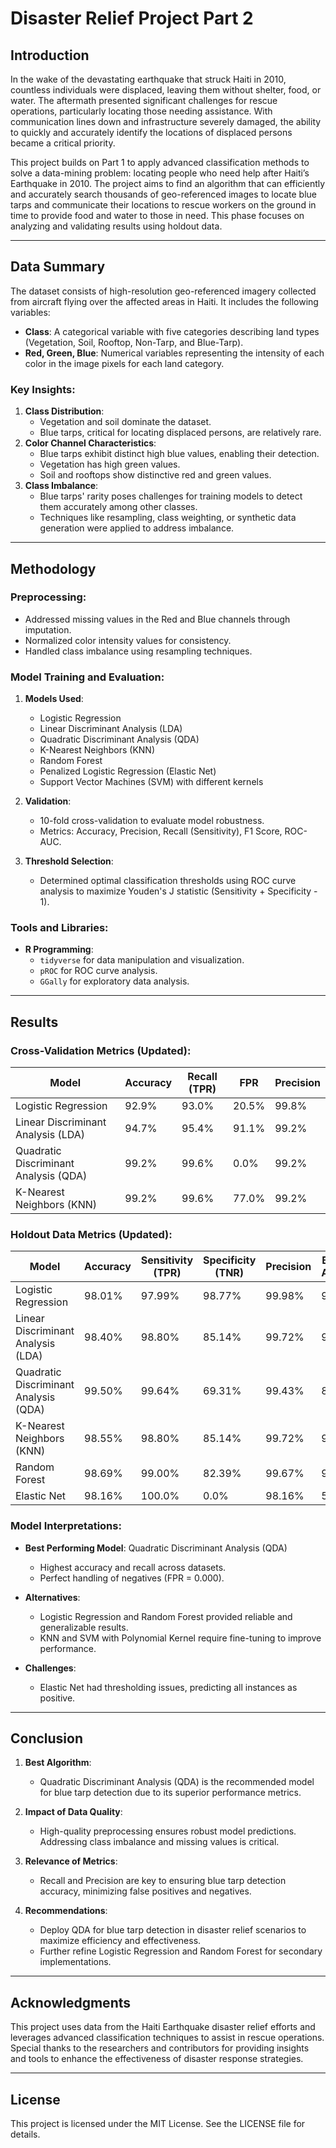 # Disaster Relief Project Part 2

## Introduction

In the wake of the devastating earthquake that struck Haiti in 2010, countless individuals were displaced, leaving them without shelter, food, or water. The aftermath presented significant challenges for rescue operations, particularly locating those needing assistance. With communication lines down and infrastructure severely damaged, the ability to quickly and accurately identify the locations of displaced persons became a critical priority.

This project builds on Part 1 to apply advanced classification methods to solve a data-mining problem: locating people who need help after Haiti’s Earthquake in 2010. The project aims to find an algorithm that can efficiently and accurately search thousands of geo-referenced images to locate blue tarps and communicate their locations to rescue workers on the ground in time to provide food and water to those in need. This phase focuses on analyzing and validating results using holdout data.

---

## Data Summary

The dataset consists of high-resolution geo-referenced imagery collected from aircraft flying over the affected areas in Haiti. It includes the following variables:

- **Class**: A categorical variable with five categories describing land types (Vegetation, Soil, Rooftop, Non-Tarp, and Blue-Tarp).
- **Red, Green, Blue**: Numerical variables representing the intensity of each color in the image pixels for each land category.

### Key Insights:

1. **Class Distribution**:
   - Vegetation and soil dominate the dataset.
   - Blue tarps, critical for locating displaced persons, are relatively rare.
2. **Color Channel Characteristics**:
   - Blue tarps exhibit distinct high blue values, enabling their detection.
   - Vegetation has high green values.
   - Soil and rooftops show distinctive red and green values.
3. **Class Imbalance**:
   - Blue tarps' rarity poses challenges for training models to detect them accurately among other classes.
   - Techniques like resampling, class weighting, or synthetic data generation were applied to address imbalance.

---

## Methodology

### Preprocessing:
- Addressed missing values in the Red and Blue channels through imputation.
- Normalized color intensity values for consistency.
- Handled class imbalance using resampling techniques.

### Model Training and Evaluation:

1. **Models Used**:
   - Logistic Regression
   - Linear Discriminant Analysis (LDA)
   - Quadratic Discriminant Analysis (QDA)
   - K-Nearest Neighbors (KNN)
   - Random Forest
   - Penalized Logistic Regression (Elastic Net)
   - Support Vector Machines (SVM) with different kernels

2. **Validation**:
   - 10-fold cross-validation to evaluate model robustness.
   - Metrics: Accuracy, Precision, Recall (Sensitivity), F1 Score, ROC-AUC.

3. **Threshold Selection**:
   - Determined optimal classification thresholds using ROC curve analysis to maximize Youden's J statistic (Sensitivity + Specificity - 1).

### Tools and Libraries:
- **R Programming**:
  - `tidyverse` for data manipulation and visualization.
  - `pROC` for ROC curve analysis.
  - `GGally` for exploratory data analysis.

---

## Results

### Cross-Validation Metrics (Updated):

| Model                  | Accuracy | Recall (TPR) | FPR   | Precision |
|------------------------|----------|--------------|-------|-----------|
| Logistic Regression    | 92.9%    | 93.0%        | 20.5% | 99.8%     |
| Linear Discriminant Analysis (LDA) | 94.7%    | 95.4%        | 91.1% | 99.2%     |
| Quadratic Discriminant Analysis (QDA) | 99.2%    | 99.6%        | 0.0%  | 99.2%     |
| K-Nearest Neighbors (KNN) | 99.2%    | 99.6%        | 77.0% | 99.2%     |

### Holdout Data Metrics (Updated):

| Model                  | Accuracy | Sensitivity (TPR) | Specificity (TNR) | Precision | Balanced Accuracy |
|------------------------|----------|-------------------|-------------------|-----------|-------------------|
| Logistic Regression    | 98.01%   | 97.99%            | 98.77%            | 99.98%    | 98.38%            |
| Linear Discriminant Analysis (LDA) | 98.40%   | 98.80%            | 85.14%            | 99.72%    | 91.97%            |
| Quadratic Discriminant Analysis (QDA) | 99.50%   | 99.64%            | 69.31%            | 99.43%    | 84.47%            |
| K-Nearest Neighbors (KNN) | 98.55%   | 98.80%            | 85.14%            | 99.72%    | 91.97%            |
| Random Forest          | 98.69%   | 99.00%            | 82.39%            | 99.67%    | 90.69%            |
| Elastic Net            | 98.16%   | 100.0%            | 0.0%              | 98.16%    | 50.00%            |

### Model Interpretations:

- **Best Performing Model**: Quadratic Discriminant Analysis (QDA)
  - Highest accuracy and recall across datasets.
  - Perfect handling of negatives (FPR = 0.000).

- **Alternatives**:
  - Logistic Regression and Random Forest provided reliable and generalizable results.
  - KNN and SVM with Polynomial Kernel require fine-tuning to improve performance.

- **Challenges**:
  - Elastic Net had thresholding issues, predicting all instances as positive.

---

## Conclusion

1. **Best Algorithm**:
   - Quadratic Discriminant Analysis (QDA) is the recommended model for blue tarp detection due to its superior performance metrics.

2. **Impact of Data Quality**:
   - High-quality preprocessing ensures robust model predictions. Addressing class imbalance and missing values is critical.

3. **Relevance of Metrics**:
   - Recall and Precision are key to ensuring blue tarp detection accuracy, minimizing false positives and negatives.

4. **Recommendations**:
   - Deploy QDA for blue tarp detection in disaster relief scenarios to maximize efficiency and effectiveness.
   - Further refine Logistic Regression and Random Forest for secondary implementations.

---

## Acknowledgments

This project uses data from the Haiti Earthquake disaster relief efforts and leverages advanced classification techniques to assist in rescue operations. Special thanks to the researchers and contributors for providing insights and tools to enhance the effectiveness of disaster response strategies.

---

## License

This project is licensed under the MIT License. See the LICENSE file for details.

